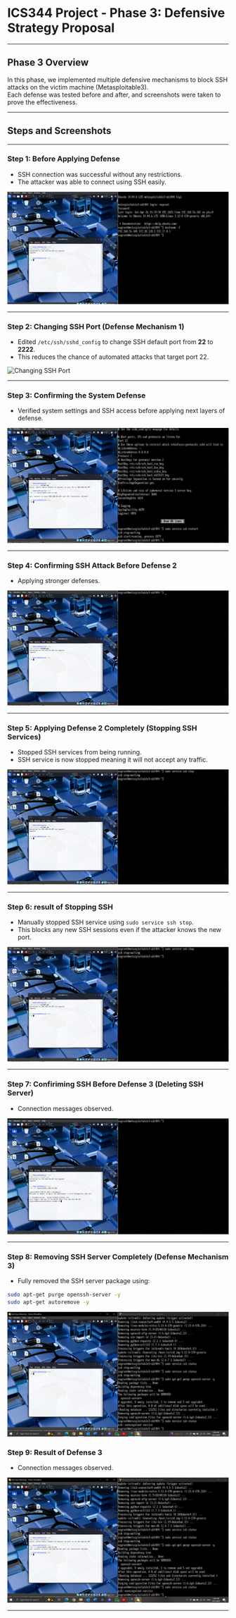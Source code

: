 # ICS344 Project - Phase 3: Defensive Strategy Proposal

---

## Phase 3 Overview

In this phase, we implemented multiple defensive mechanisms to block SSH attacks on the victim machine (Metasploitable3).  
Each defense was tested before and after, and screenshots were taken to prove the effectiveness.

---

## Steps and Screenshots

---

### Step 1: Before Applying Defense

- SSH connection was successful without any restrictions.
- The attacker was able to connect using SSH easily.

![Before Defense 1](Steps/phase%203%20before%20defence%201.PNG)

---

### Step 2: Changing SSH Port (Defense Mechanism 1)

- Edited `/etc/ssh/sshd_config` to change SSH default port from **22** to **2222**.
- This reduces the chance of automated attacks that target port 22.

![Changing SSH Port](Steps/phase%203%20before%20defense%201%20changing%20ssh%20port%20.PNG)

---

### Step 3: Confirming the System Defense

- Verified system settings and SSH access before applying next layers of defense.

![System After ](Steps/phase%203%20defense%201%20complete%20with%20no%20attacks%203.PNG)

---

### Step 4: Confirming SSH Attack Before Defense 2

- Applying stronger defenses.

![Before Defense 2](Steps/phase%203%20system%20before%20defense%202%204.PNG)

---

### Step 5: Applying Defense 2 Completely (Stopping SSH Services)

- Stopped SSH services from being running.
- SSH service is now stopped meaning it will not accept any traffic.

![Defense 2 Completed](Steps/phase%203%20defense%202%20stopping%20ssh%205.PNG)

---

### Step 6: result of Stopping SSH

- Manually stopped SSH service using `sudo service ssh stop`.
- This blocks any new SSH sessions even if the attacker knows the new port.

![Stopping SSH Service](Steps/phase%203%20defense%202%20stopping%20ssh%205.PNG)

---

### Step 7: Confiriming SSH Before Defense 3 (Deleting SSH Server)

- Connection messages observed.

![D3](Steps/phase%203%20before%20defense%203%207.PNG)

---

### Step 8: Removing SSH Server Completely (Defense Mechanism 3)

- Fully removed the SSH server package using:

```bash
sudo apt-get purge openssh-server -y
sudo apt-get autoremove -y

```
![D3](Steps/phase%203%20defense%203%20removing%20SSH%20server%208.PNG)

### Step 9: Result of Defense 3

- Connection messages observed.

![D3](Steps/phase%203%20after%20defense%203%209.PNG)

---
